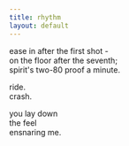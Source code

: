 ```yaml
---
title: rhythm
layout: default
---
```


ease in after the first shot -  
on the floor after the seventh;  
spirit's two-80 proof a minute.  

ride.   
crash.  

you lay down  
the feel   
ensnaring me.  

